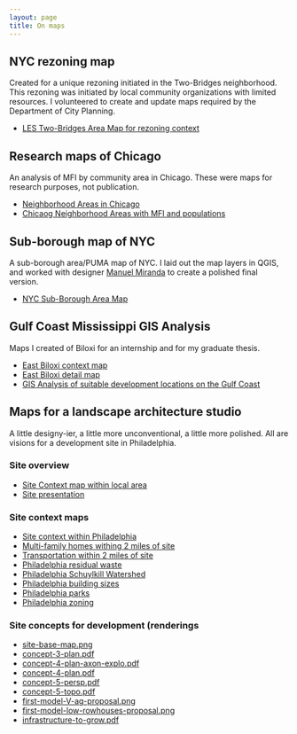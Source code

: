 ```yaml
---
layout: page
title: On maps
---
```



## NYC rezoning map
Created for a unique rezoning initiated in the Two-Bridges neighborhood. This rezoning was initiated by local community organizations with limited resources. I volunteered to create and update maps required by the Department of City Planning.
* [LES Two-Bridges Area Map for rezoning context](./Area-map_LESCW_20200130.pdf)

## Research maps of Chicago
An analysis of MFI by community area in Chicago. These were maps for research purposes, not publication. 
* [Neighborhood Areas in Chicago](chicago/CUP-AHT-Chicago-Areas.pdf)
* [Chicaog Neighborhood Areas with MFI and populations](chicago/Chicago-areas-with-MFI-pop+toobigtoosmall.pdf)

## Sub-borough map of NYC
A sub-borough area/PUMA map of NYC. I laid out the map layers in QGIS, and worked with designer [Manuel Miranda](http://www.manuelmiranda.info/) to create a polished final version.
* [NYC Sub-Borough Area Map](./20191209_basemap.pdf)

## Gulf Coast Mississippi GIS Analysis
Maps I created of Biloxi for an internship and for my graduate thesis.
* [East Biloxi context map](biloxi/EB_context.pdf)
* [East Biloxi detail map](biloxi/EB_detail.pdf)
* [GIS Analysis of suitable development locations on the Gulf Coast](biloxi/presentation_07292009_complete2.pdf)

## Maps for a landscape architecture studio
A little designy-ier, a little more unconventional, a little more polished. All are visions for a development site in Philadelphia.

### Site overview
* [Site Context map within local area](LAstudio/site-context-map.pdf)
* [Site presentation](LAstudio/mtorrey-final-11x17.pdf)

### Site context maps
* [Site context within Philadelphia](LAstudio/context1.pdf)
* [Multi-family homes withing 2 miles of site](LAstudio/multi-family-2miles.pdf)
* [Transportation within 2 miles of site](LAstudio/transport-2miles.pdf)
* [Philadelphia residual waste](LAstudio/phil-residual-waste.pdf)
* [Philadelphia Schuylkill Watershed](LAstudio/phil-schuylkill_watershed.pdf)
* [Philadelphia building sizes](LAstudio/phil_buildingsize-1.pdf)
* [Philadelphia parks](LAstudio/phil_parks_bike.pdf)
* [Philadelphia zoning](LAstudio/phil_zoning.pdf)

### Site concepts for development (renderings
* [site-base-map.png](LAstudio/site-base-map.png)
* [concept-3-plan.pdf](LAstudio/concept-3-plan.pdf)
* [concept-4-plan-axon-explo.pdf](LAstudio/concept-4-plan-axon-explo.pdf)
* [concept-4-plan.pdf](LAstudio/concept-4-plan.pdf)
* [concept-5-persp.pdf](LAstudio/concept-5-persp.pdf)
* [concept-5-topo.pdf](LAstudio/concept-5-topo.pdf)
* [first-model-V-ag-proposal.png](LAstudio/first-model-V-ag-proposal.png)
* [first-model-low-rowhouses-proposal.png](LAstudio/first-model-low-rowhouses-proposal.png)
* [infrastructure-to-grow.pdf](LAstudio/infrastructure-to-grow.pdf)


